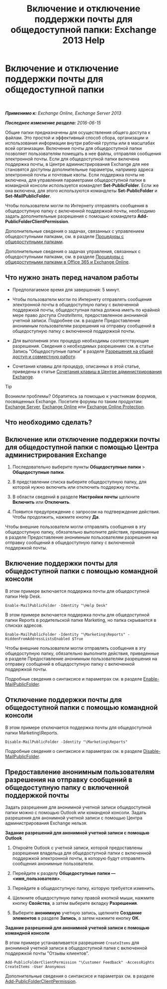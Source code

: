 ﻿---
title: 'Включение и отключение поддержки почты для общедоступной папки: Exchange 2013 Help'
TOCTitle: Включение и отключение поддержки почты для общедоступной папки
ms:assetid: 3d69f76d-ff3c-46c1-b962-6a1baa425d8a
ms:mtpsurl: https://technet.microsoft.com/ru-ru/library/Aa997560(v=EXCHG.150)
ms:contentKeyID: 50487860
ms.date: 04/30/2018
mtps_version: v=EXCHG.150
ms.translationtype: HT
---

# Включение и отключение поддержки почты для общедоступной папки

 

_**Применимо к:** Exchange Online, Exchange Server 2013_

_**Последнее изменение раздела:** 2016-06-15_

Общие папки предназначены для осуществления общего доступа к файлам. Это простой и эффективный способ сбора, организации и использования информации внутри рабочей группы или в масштабах всей организации. Включение почты для общедоступной папки позволяет пользователям помещать в нее файлы, отправляя сообщения электронной почты. Если для общедоступной папки включена поддержка почты, в Центре администрирования Exchange для нее становятся доступны дополнительные параметры, например адреса электронной почты и почтовые квоты. Если поддержка почты не включена, для управления параметрами общедоступной папки в командной консоли используется командлет **Set-PublicFolder**. Если же она включена, для этого используются командлеты **Set-PublicFolder** и **Set-MailPublicFolder**.

Чтобы пользователи могли по Интернету отправлять сообщения в общедоступную папку с включенной поддержкой почты, необходимо задать дополнительные разрешения с помощью командлета **Add-PublicFolderClientPermission**.

Дополнительные сведения о задачах, связанных с управлением общедоступными папками, см. в разделе [Процедуры с общедоступными папками](public-folder-procedures-exchange-2013-help.md).

Дополнительные сведения о задачах управления, связанных с общедоступными папками, см. в разделе [Процедуры с общедоступными папками в Office 365 и Exchange Online](https://technet.microsoft.com/ru-ru/library/jj966272\(v=exchg.150\)).

## Что нужно знать перед началом работы

  - Предполагаемое время для завершения: 5 минут.

  - Чтобы пользователи могли по Интернету отправлять сообщения электронной почты в общедоступную папку с включенной поддержкой почты, общедоступная папка должна иметь по крайней мере право доступа *CreateItems*, предоставленное анонимной учетной записи. Подробнее см. в разделе Предоставление анонимным пользователям разрешения на отправку сообщений в общедоступную папку с включенной поддержкой почты.

  - Для выполнения этих процедур необходимы соответствующие разрешения. Сведения о необходимых разрешениях см. в статье Запись "Общедоступные папки" в разделе [Разрешения на общий доступ и совместную работу](sharing-and-collaboration-permissions-exchange-2013-help.md).

  - Сочетания клавиш для процедур, описанных в этой статье, приведены в статье [Сочетания клавиш в Центре администрирования Exchange](keyboard-shortcuts-in-the-exchange-admin-center-exchange-online-protection-help.md).

> [!TIP]  
> Возникли проблемы? Обратитесь за помощью к участникам форумов, посвященных Exchange. Посетите форумы по таким продуктам: <a href="https://go.microsoft.com/fwlink/p/?linkid=60612">Exchange Server</a>, <a href="https://go.microsoft.com/fwlink/p/?linkid=267542">Exchange Online</a> или <a href="https://go.microsoft.com/fwlink/p/?linkid=285351">Exchange Online Protection</a>.


## Что необходимо сделать?

## Включение или отключение поддержки почты для общедоступной папки с помощью Центра администрирования Exchange

1.  Последовательно выберите пункты **Общедоступные папки** \> **Общедоступные папки**.

2.  В представлении списка выберите общедоступную папку, для которой нужно включить или отключить поддержку почты.

3.  В области сведений в разделе **Настройки почты** щелкните **Включить** или **Отключить**.

4.  Появится предупреждение с запросом на подтверждение действия. Чтобы продолжить, нажмите кнопку **Да**.

Чтобы внешние пользователи могли отправлять сообщения в эту общедоступную папку, обязательно выполните действия, приведенные в разделе Предоставление анонимным пользователям разрешения на отправку сообщений в общедоступную папку с включенной поддержкой почты.

## Включение поддержки почты для общедоступной папки с помощью командной консоли

В этом примере включается поддержка почты для общедоступной папки Help Desk.

    Enable-MailPublicFolder -Identity "\Help Desk"

В этом примере включается поддержка почты для общедоступной папки Reports в родительской папке Marketing, но папка скрывается в списках адресов.

    Enable-MailPublicFolder -Identity "\Marketing\Reports" -HiddenFromAddressListsEnabled $True

Чтобы внешние пользователи могли отправлять сообщения в эту общедоступную папку, обязательно выполните действия, приведенные в разделе Предоставление анонимным пользователям разрешения на отправку сообщений в общедоступную папку с включенной поддержкой почты.

Подробные сведения о синтаксисе и параметрах см. в разделе [Enable-MailPublicFolder](https://technet.microsoft.com/ru-ru/library/aa998824\(v=exchg.150\)).

## Отключение поддержки почты для общедоступной папки с помощью командной консоли

В этом примере отключается поддержка почты для общедоступной папки Marketing\\Reports.

    Disable-MailPublicFolder -Identity "\Marketing\Reports"

Подробные сведения о синтаксисе и параметрах см. в разделе [Disable-MailPublicFolder](https://technet.microsoft.com/ru-ru/library/bb123781\(v=exchg.150\)).

## Предоставление анонимным пользователям разрешения на отправку сообщений в общедоступную папку с включенной поддержкой почты

Задать разрешения для анонимной учетной записи общедоступной папки можно с помощью Outlook или командной консоли. Задать разрешения для анонимной учетной записи с помощью Центра администрирования Exchange нельзя.

**Задание разрешений для анонимной учетной записи с помощью Outlook**

1.  Откройте Outlook с учетной записи, которой предоставлены разрешения владельца для общедоступной папки с включенной поддержкой электронной почты, в которую будут отправлять сообщения анонимные пользователи.

2.  Перейдите к разделу **Общедоступные папки — \<имя\_пользователя\>**.

3.  Перейдите в общедоступную папку, которую требуется изменить.

4.  Щелкните общедоступную папку правой кнопкой мыши, нажмите кнопку **Свойства**, а затем выберите вкладку **Разрешения**.

5.  Выберите **анонимную** учетную запись, щелкните **Создание элементов** в разделе **Запись**, а затем нажмите кнопку **ОК**.

**Задание разрешений для анонимной учетной записи с помощью командной консоли**

В этом примере устанавливается разрешение `CreateItems` для анонимной учетной записи в общедоступной папке с включенной поддержкой почты "Отзывы клиентов".

    Add-PublicFolderClientPermission "\Customer Feedback" -AccessRights CreateItems -User Anonymous

Дополнительные сведения о синтаксисе и параметрах см. в разделе [Add-PublicFolderClientPermission](https://technet.microsoft.com/ru-ru/library/bb124743\(v=exchg.150\)).

